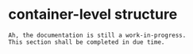 # container-level structure

```
Ah, the documentation is still a work-in-progress.
This section shall be completed in due time.
```

